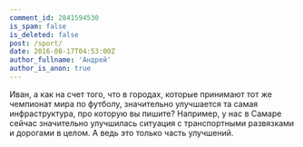 ```yaml
---
comment_id: 2841594530
is_spam: false
is_deleted: false
post: /sport/
date: 2016-08-17T04:53:00Z
author_fullname: 'Андрей'
author_is_anon: true
---
```


<p>Иван, а как на счет того, что в городах, которые принимают тот же чемпионат мира по футболу, значительно улучшается та самая инфраструктура, про которую вы пишите? Например, у нас в Самаре сейчас значительно улучшилась ситуация с транспортными развязками и дорогами в целом. А ведь это только часть улучшений.</p>
